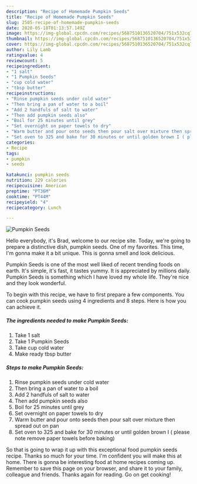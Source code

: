 ```yaml
---
description: "Recipe of Homemade Pumpkin Seeds"
title: "Recipe of Homemade Pumpkin Seeds"
slug: 2505-recipe-of-homemade-pumpkin-seeds
date: 2020-05-18T01:13:57.149Z
image: https://img-global.cpcdn.com/recipes/5687510136520704/751x532cq70/pumpkin-seeds-recipe-main-photo.jpg
thumbnail: https://img-global.cpcdn.com/recipes/5687510136520704/751x532cq70/pumpkin-seeds-recipe-main-photo.jpg
cover: https://img-global.cpcdn.com/recipes/5687510136520704/751x532cq70/pumpkin-seeds-recipe-main-photo.jpg
author: Lily Lamb
ratingvalue: 4
reviewcount: 5
recipeingredient:
- "1 salt"
- "1 Pumpkin Seeds"
- "cup cold water"
- "tbsp butter"
recipeinstructions:
- "Rinse pumpkin seeds under cold water"
- "Then bring a pan of water to a boil"
- "Add 2 handfuls of salt to water"
- "Then add pumpkin seeds also"
- "Boil for 25 minutes until grey"
- "Set overnight on paper towels to dry"
- "Warm butter and pour onto seeds then pour salt over mixture then spread out on pan"
- "Set oven to 325 and bake for 30 minutes or until golden brown I ( please note remove paper towels before baking)"
categories:
- Recipe
tags:
- pumpkin
- seeds

katakunci: pumpkin seeds 
nutrition: 229 calories
recipecuisine: American
preptime: "PT36M"
cooktime: "PT44M"
recipeyield: "4"
recipecategory: Lunch

---
```



![Pumpkin Seeds](https://img-global.cpcdn.com/recipes/5687510136520704/751x532cq70/pumpkin-seeds-recipe-main-photo.jpg)

Hello everybody, it's Brad, welcome to our recipe site. Today, we're going to prepare a distinctive dish, pumpkin seeds. One of my favorites. This time, I'm gonna make it a bit unique. This is gonna smell and look delicious.



Pumpkin Seeds is one of the most well liked of recent trending foods on earth. It's simple, it's fast, it tastes yummy. It is appreciated by millions daily. Pumpkin Seeds is something which I have loved my whole life. They're nice and they look wonderful.


To begin with this recipe, we have to first prepare a few components. You can cook pumpkin seeds using 4 ingredients and 8 steps. Here is how you can achieve it.

<!--inarticleads1-->

##### The ingredients needed to make Pumpkin Seeds:

1. Take 1 salt
1. Take 1 Pumpkin Seeds
1. Take cup cold water
1. Make ready tbsp butter




<!--inarticleads2-->

##### Steps to make Pumpkin Seeds:

1. Rinse pumpkin seeds under cold water
1. Then bring a pan of water to a boil
1. Add 2 handfuls of salt to water
1. Then add pumpkin seeds also
1. Boil for 25 minutes until grey
1. Set overnight on paper towels to dry
1. Warm butter and pour onto seeds then pour salt over mixture then spread out on pan
1. Set oven to 325 and bake for 30 minutes or until golden brown I ( please note remove paper towels before baking)




So that is going to wrap it up with this exceptional food pumpkin seeds recipe. Thanks so much for your time. I'm confident you will make this at home. There is gonna be interesting food at home recipes coming up. Remember to save this page on your browser, and share it to your family, colleague and friends. Thanks again for reading. Go on get cooking!
